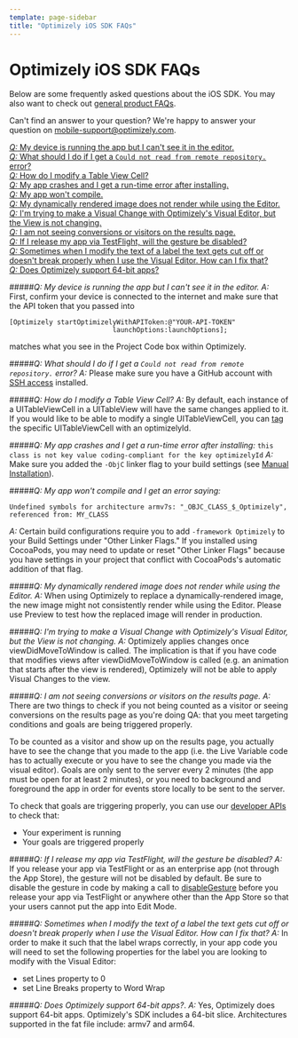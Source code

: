 ```yaml
---
template: page-sidebar
title: "Optimizely iOS SDK FAQs"
---
```


# Optimizely iOS SDK FAQs

Below are some frequently asked questions about the iOS SDK. You may also want to check out [general product FAQs](https://help.optimizely.com/hc/en-us/articles/201893400).

Can't find an answer to your question? We're happy to answer your question on <a href="mobile-support@optimizely.com">mobile-support@optimizely.com</a>.

<a href="#cantseeappineditor">*Q:* My device is running the app but I can't see it in the editor.</a><br>
<a href="#remoterepo">*Q:* What should I do if I get a `Could not read from remote repository.` error?</a><br>
<a href="#tableview">*Q:* How do I modify a Table View Cell?</a><br>
<a href="#appcrash">*Q:* My app crashes and I get a run-time error after installing.</a><br>
<a href="#compileerror">*Q:* My app won't compile.</a><br>
<a href="#dynamicimage">*Q:* My dynamically rendered image does not render while using the Editor.</a><br>
<a href="#visualeditorchange">*Q:* I'm trying to make a Visual Change with Optimizely's Visual Editor, but the View is not changing.</a><br>
<a href="#resultspage">*Q:* I am not seeing conversions or visitors on the results page.</a><br>
<a href="#testflight">*Q:* If I release my app via TestFlight, will the gesture be disabled?</a><br>
<a href="#labeltextcutoff">*Q:* Sometimes when I modify the text of a label the text gets cut off or doesn't break properly when I use the Visual Editor.  How can I fix that?</a><br>
<a href="#64bit">*Q:* Does Optimizely support 64-bit apps?</a><br>

<a name="cantseeappineditor"></a>
#####*Q: My device is running the app but I can't see it in the editor.*
*A:* First, confirm your device is connected to the internet and make sure that the API token that you passed into

```obj-c
[Optimizely startOptimizelyWithAPIToken:@"YOUR-API-TOKEN"
						  launchOptions:launchOptions];
```
matches what you see in the Project Code box within Optimizely.

<a name="remoterepo"></a>
#####*Q: What should I do if I get a `Could not read from remote repository.` error?*
*A:* Please make sure you have a GitHub account with [SSH access](https://help.github.com/articles/generating-ssh-keys) installed.

<a name="tableview"></a>
#####*Q: How do I modify a Table View Cell?*
*A:* By default, each instance of a UITableViewCell in a UITableView will have the same changes applied to it.  If you would like to be able to modify a single UITableViewCell, you can [tag](#tag%20your%20views) the specific UITableViewCell with an optimizelyId.

<a name="appcrash"></a>
#####*Q: My app crashes and I get a run-time error after installing:*
```this class is not key value coding-compliant for the key optimizelyId```
*A:* Make sure you added the `-ObjC` linker flag to your build settings (see [Manual Installation](#objc)).

<a name="compileerror"></a>
#####*Q: My app won't compile and I get an error saying:*
```
Undefined symbols for architecture armv7s: "_OBJC_CLASS_$_Optimizely",
referenced from: MY_CLASS
```
*A:* Certain build configurations require you to add `-framework Optimizely` to your Build Settings under "Other Linker Flags." If you installed using CocoaPods, you may need to update or reset "Other Linker Flags" because you have settings in your project that conflict with CocoaPods's automatic addition of that flag.

<a name="dynamicimage"></a>
#####*Q: My dynamically rendered image does not render while using the Editor.*
*A:* When using Optimizely to replace a dynamically-rendered image, the new image might not consistently render while using the Editor. Please use Preview to test how the replaced image will render in production.

<a name="visualeditorchange"></a>
#####*Q: I'm trying to make a Visual Change with Optimizely's Visual Editor, but the View is not changing.*
*A:* Optimizely applies changes once viewDidMoveToWindow is called.  The implication is that if you have code that modifies views after viewDidMoveToWindow is called (e.g. an animation that starts after the view is rendered), Optimizely will not be able to apply Visual Changes to the view.

<a name="resultspage"></a>
#####*Q: I am not seeing conversions or visitors on the results page.*
*A:* There are two things to check if you not being counted as a visitor or seeing conversions on the results page as you're doing QA: that you meet targeting conditions and goals are being triggered properly.

To be counted as a visitor and show up on the results page, you actually have to see the change that you made to the app (i.e. the Live Variable code has to actually execute or you have to see the change you made via the visual editor).  Goals are only sent to the server every 2 minutes (the app must be open for at least 2 minutes), or you need to background and foreground the app in order for events store locally to be sent to the server.

To check that goals are triggering properly, you can use our [developer APIs](https://help.optimizely.com/hc/en-us/articles/205156117-QA-Your-Optimizely-iOS-Experiments) to check that:

- Your experiment is running
- Your goals are triggered properly

<a name="testflight"></a>
#####*Q: If I release my app via TestFlight, will the gesture be disabled?*
*A:* If you release your app via TestFlight or as an enterprise app (not through the App Store), the gesture will not be disabled by default.  Be sure to disable the gesture in code by making a call to [disableGesture](/ios/reference/index.html#disable-gesture) before you release your app via TestFlight or anywhere other than the App Store so that your users cannot put the app into Edit Mode.

<a name="labeltextcutoff"></a>
#####*Q: Sometimes when I modify the text of a label the text gets cut off or doesn't break properly when I use the Visual Editor.  How can I fix that?*
*A:* In order to make it such that the label wraps correctly, in your app code you will need to set the following properties for the label you are looking to modify with the Visual Editor:

- set Lines property to 0
- set Line Breaks property to Word Wrap

<a name="64bit"></a>
#####*Q: Does Optimizely support 64-bit apps?*.
*A:* Yes, Optimizely does support 64-bit apps.  Optimizely's SDK includes a 64-bit slice.  Architectures supported in the fat file include: armv7 and arm64.
